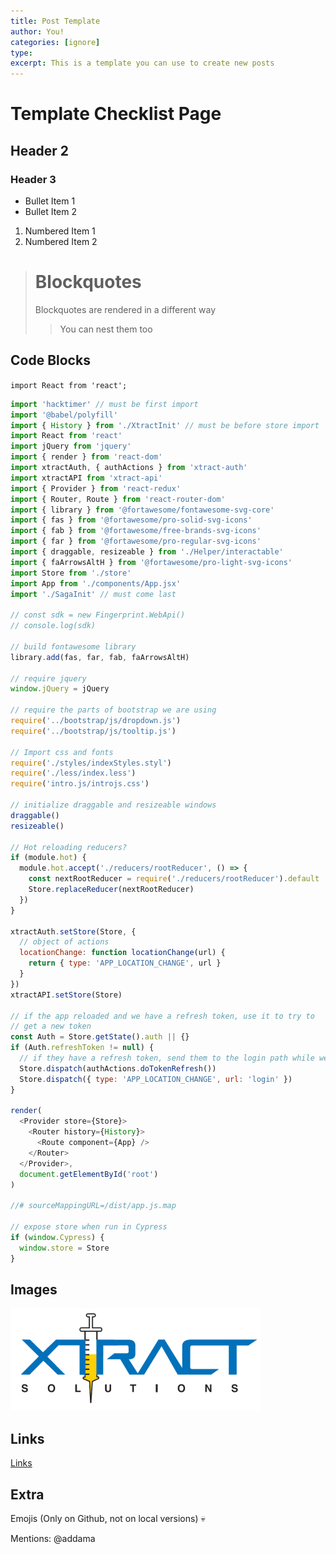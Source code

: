 ```yaml
---
title: Post Template
author: You!
categories: [ignore]
type: 
excerpt: This is a template you can use to create new posts
---
```

# Template Checklist Page
## Header 2
### Header 3

* Bullet Item 1
* Bullet Item 2

1. Numbered Item 1
1. Numbered Item 2

> # Blockquotes
> Blockquotes are rendered in a different way
>> You can nest them too

## Code Blocks

`import React from 'react';`

```js
import 'hacktimer' // must be first import
import '@babel/polyfill'
import { History } from './XtractInit' // must be before store import
import React from 'react'
import jQuery from 'jquery'
import { render } from 'react-dom'
import xtractAuth, { authActions } from 'xtract-auth'
import xtractAPI from 'xtract-api'
import { Provider } from 'react-redux'
import { Router, Route } from 'react-router-dom'
import { library } from '@fortawesome/fontawesome-svg-core'
import { fas } from '@fortawesome/pro-solid-svg-icons'
import { fab } from '@fortawesome/free-brands-svg-icons'
import { far } from '@fortawesome/pro-regular-svg-icons'
import { draggable, resizeable } from './Helper/interactable'
import { faArrowsAltH } from '@fortawesome/pro-light-svg-icons'
import Store from './store'
import App from './components/App.jsx'
import './SagaInit' // must come last

// const sdk = new Fingerprint.WebApi()
// console.log(sdk)

// build fontawesome library
library.add(fas, far, fab, faArrowsAltH)

// require jquery
window.jQuery = jQuery

// require the parts of bootstrap we are using
require('../bootstrap/js/dropdown.js')
require('../bootstrap/js/tooltip.js')

// Import css and fonts
require('./styles/indexStyles.styl')
require('./less/index.less')
require('intro.js/introjs.css')

// initialize draggable and resizeable windows
draggable()
resizeable()

// Hot reloading reducers?
if (module.hot) {
  module.hot.accept('./reducers/rootReducer', () => {
    const nextRootReducer = require('./reducers/rootReducer').default
    Store.replaceReducer(nextRootReducer)
  })
}

xtractAuth.setStore(Store, {
  // object of actions
  locationChange: function locationChange(url) {
    return { type: 'APP_LOCATION_CHANGE', url }
  }
})
xtractAPI.setStore(Store)

// if the app reloaded and we have a refresh token, use it to try to
// get a new token
const Auth = Store.getState().auth || {}
if (Auth.refreshToken != null) {
  // if they have a refresh token, send them to the login path while we try to use it
  Store.dispatch(authActions.doTokenRefresh())
  Store.dispatch({ type: 'APP_LOCATION_CHANGE', url: 'login' })
}

render(
  <Provider store={Store}>
    <Router history={History}>
      <Route component={App} />
    </Router>
  </Provider>,
  document.getElementById('root')
)

//# sourceMappingURL=/dist/app.js.map

// expose store when run in Cypress
if (window.Cypress) {
  window.store = Store
}
```

## Images
![Image](/images/logo.png)

## Links

[Links](http://xtractsolutions.com)

## Extra

Emojis (Only on Github, not on local versions)
:skull:

Mentions: @addama